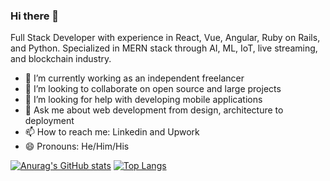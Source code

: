 ### Hi there 👋

Full Stack Developer with experience in React, Vue, Angular, Ruby on Rails, and Python. Specialized in MERN stack through AI, ML, IoT, live streaming, and blockchain industry.

- 🔭 I’m currently working as an independent freelancer
- 👯 I’m looking to collaborate on open source and large projects
- 🤔 I’m looking for help with developing mobile applications
- 💬 Ask me about web development from design, architecture to deployment
- 📫 How to reach me: Linkedin and Upwork
- 😄 Pronouns: He/Him/His

[![Anurag's GitHub stats](https://github-readme-stats.vercel.app/api?username=jo-arciniegas&hide=contribs,prs&count_private=true&theme=prussian&show_icons=true)](https://github.com/jo-arciniegas/github-readme-stats)
[![Top Langs](https://github-readme-stats.vercel.app/api/top-langs/?username=jo-arciniegas&layout=compact&theme=prussian)](https://github.com/jo-arciniegas/github-readme-stats)

<!--
**jo-arciniegas/jo-arciniegas** is a ✨ _special_ ✨ repository because its `README.md` (this file) appears on your GitHub profile.

Here are some ideas to get you started:

- 🔭 I’m currently working on ...
- 🌱 I’m currently learning ...
- 👯 I’m looking to collaborate on ...
- 🤔 I’m looking for help with ...
- 💬 Ask me about ...
- 📫 How to reach me: ...
- 😄 Pronouns: ...
- ⚡ Fun fact: ...
-->
